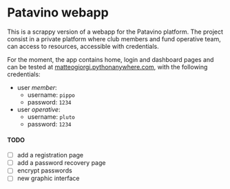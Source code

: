 # Patavino webapp
This is a scrappy version of a webapp for the Patavino platform. The project consist in a private platform where club members and fund operative team, can access to resources, accessible with credentials.

For the moment, the app contains home, login and dashboard pages and can be tested at [matteogiorgi.pythonanywhere.com](https://matteogiorgi.pythonanywhere.com), with the following credentials:
- user *member*:
    - username: `pippo`
    - password: `1234`
- user *operative*:
  - username: `pluto`
  - password: `1234`


#### TODO
- [ ] add a registration page
- [ ] add a password recovery page
- [ ] encrypt passwords
- [ ] new graphic interface
